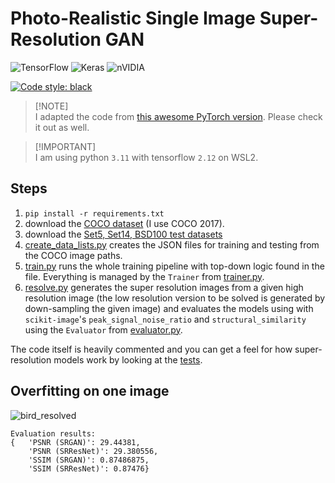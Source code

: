 # Photo-Realistic Single Image Super-Resolution GAN

![TensorFlow](https://img.shields.io/badge/TensorFlow-%23FF6F00.svg?style=for-the-badge&logo=TensorFlow&logoColor=white)  ![Keras](https://img.shields.io/badge/Keras-%23D00000.svg?style=for-the-badge&logo=Keras&logoColor=white)  ![nVIDIA](https://img.shields.io/badge/nVIDIA-%2376B900.svg?style=for-the-badge&logo=nVIDIA&logoColor=white)

[![Code style: black](https://img.shields.io/badge/code%20style-black-000000.svg)](https://github.com/psf/black)

> [!NOTE]\
> I adapted the code from [this awesome PyTorch version](https://github.com/sgrvinod/a-PyTorch-Tutorial-to-Super-Resolution). Please check it out as well.

> [!IMPORTANT]\
> I am using python `3.11` with tensorflow `2.12` on WSL2.

## Steps
 1. `pip install -r requirements.txt`
 2. download the [COCO dataset](https://cocodataset.org/#home) (I use COCO 2017).
 3. download the [Set5, Set14, BSD100 test datasets](https://github.com/XPixelGroup/BasicSR/blob/master/docs/DatasetPreparation.md#common-image-sr-datasets)
 4. [create_data_lists.py](https://github.com/AndreiMoraru123/Super-Resolution/blob/main/create_data_lists.py) creates the JSON files for training and testing from the COCO image paths.
 5. [train.py](https://github.com/AndreiMoraru123/Super-Resolution/blob/main/train.py) runs the whole training pipeline with top-down logic found in the file. Everything is managed by  the `Trainer` from [trainer.py](https://github.com/AndreiMoraru123/Super-Resolution/blob/main/trainer.py).
 6. [resolve.py](https://github.com/AndreiMoraru123/Super-Resolution/blob/main/resolve.py) generates the super resolution images from a given high resolution image (the low resolution version to be solved is generated by down-sampling the given image) and evaluates the models using with `scikit-image`'s `peak_signal_noise_ratio` and `structural_similarity` using the `Evaluator` from [evaluator.py](https://github.com/AndreiMoraru123/Super-Resolution/blob/main/evaluator.py).

The code itself is heavily commented and you can get a feel for how super-resolution models work by looking at the [tests](https://github.com/AndreiMoraru123/Neural-Machine-Translation/tree/main/test).

## Overfitting on one image

![bird_resolved](https://github.com/AndreiMoraru123/Super-Resolution/assets/81184255/1429d7c7-96be-4737-be21-253ac5a09ed2)

```
Evaluation results:
{   'PSNR (SRGAN)': 29.44381,
    'PSNR (SRResNet)': 29.380556,
    'SSIM (SRGAN)': 0.87486875,
    'SSIM (SRResNet)': 0.87476}
```
